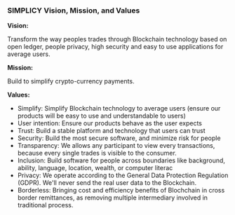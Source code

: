 ### SIMPLICY Vision, Mission, and Values

**Vision:**

Transform the way peoples trades through Blockchain technology based on open ledger, people privacy, high security and easy to use applications for average users.

**Mission:**

Build to simplify crypto-currency payments.


**Values:**

- Simplify: Simplify Blockchain technology to average users (ensure our products will be easy to use and understandable to users)
- User intention: Ensure our products behave as the user expects
- Trust: Build a stable platform and technology that users can trust
- Security: Build the most secure software, and minimize risk for people 
- Transparency: We allows any participant to view every transactions, because every single trades is visible to the consumer. 
- Inclusion: Build software for people across boundaries like background, ability, language, location, wealth, or computer literac
- Privacy: We operate according to the General Data Protection Regulation (GDPR). We'll never send the real user data to the Blockchain.
- Borderless: Bringing cost and efficiency benefits of Blochchain in cross border remittances, as removing multiple intermediary involved in traditional process.
